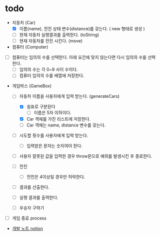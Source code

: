 # todo

- 자동차 (Car)
  - [X] 이름(name), 전진 상태 변수(distance)를 갖는다. ( new 형태로 생성 )
  - [ ] 현재 자동차 실행결과를 출력한다. (toString)
  - [ ] 현재 자동차를 전진 시킨다. (move)

- 컴퓨터 (Computer)
- [ ] 컴퓨터는 임의의 수를 선택한다. 아래 요건에 맞지 않는다면 다시 임의의 수를 선택한다.
    - [ ] 임의의 수는 각 0~9 사이 수이다.
    - [ ] 컴퓨터 임의의 수를 배열에 저장한다.

- 게임박스 (GameBox)
  - [ ] 자동차 이름을 사용자에게 입력 받는다. (generateCars)
    - [X] 쉼표로 구분된다
      - [ ] 이름은 5자 이하이다.
    - [X] Car 객체를 가진 리스트에 저장한다.
    - [ ] Car 객체는 name, distance 변수를 갖는다.
    
  - [ ] 시도할 횟수를 사용자에게 입력 받는다.
    - [ ] 입력받은 문자는 숫자여야 한다.
    
  - [ ] 사용자 잘못된 값을 입력한 경우 throw문으로 예외를 발생시킨 후 종료한다.

  - [ ] 전진
    - [ ] 전진은 4이상일 경우만 허락한다.
  - [ ] 결과를 산출한다.
  - [ ] 실행 결과를 출력한다.
  - [ ] 우승자 구하기

- [ ] 게임 종료 process

- [개발 노트 notion]()